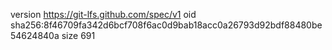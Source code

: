 version https://git-lfs.github.com/spec/v1
oid sha256:8f46709fa342d6bcf708f6ac0d9bab18acc0a26793d92bdf88480be54624840a
size 691
